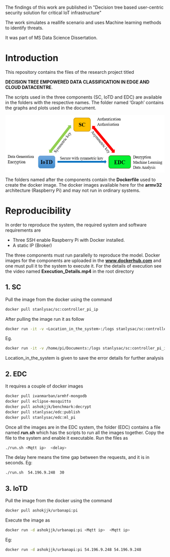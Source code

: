 The findings of this work are published in "Decision tree based user-centric security solution for critical IoT infrastructure"

The work simulates a reallife scenario and uses Machine learning methods to identify threats.

It was part of MS Data Science Dissertation.

# Introduction
This repository contains the files of the research project titled 

**DECISION TREE EMPOWERED DATA CLASSIFICATION IN EDGE AND CLOUD DATACENTRE**. 

The scripts used in the three components (SC, IoTD and EDC) are available in the folders with the respective names. The folder named ‘Graph’ contains the graphs and plots used in the document.

<img src="architecture.png" height="182" width="550" style="vertical-align:middle">

The folders named after the components contain the **Dockerfile** used to create the docker image. The docker images available here for the **armv32** architecture (Raspberry Pi) and may not run in ordinary systems. 
# Reproducibility 
In order to reproduce the system, the required system and software requirements are
* Three SSH enable Raspberry Pi with Docker installed. 
* A static IP (Broker)

The three components must run parallelly to reproduce the model. Docker images for the components are uploaded in the **www.dockerhub.com** and one must pull it to the system to execute it.
For the details of execution see the video named **Execution_Details.mp4** in the root directory

## 1. SC

Pull the image from the docker using the command
```bash 
docker pull stanlysac/sc:controller_pi_ip 
```

After pulling the image run it as follow 
```bash
docker run -it -v <Location_in_the_system>:/logs stanlysac/sc:controller_pi_ip <Mqtt ip>
```
Eg. 
```bash 
docker run -it -v /home/pi/Documents:/logs stanlysac/sc:controller_pi_ip 54.196.9.248 
```
	
Location_in_the_system is given to save the error details for further analysis

## 2. EDC

It requires a couple of docker images

```bash
docker pull ivanmarban/armhf-mongodb
docker pull eclipse-mosquitto
docker pull ashokjjk/benchmark:decrypt
docker pull stanlysac/edc:publish
docker pull stanlysac/edc:ml_pi
```

Once all the images are in the EDC system, the folder (EDC) contains a file named  **_run.sh_**  which has the scripts to run all the images together. Copy the file to the system and enable it executable. 
Run the files as  
```bash
./run.sh <Mqtt ip>  <delay>
```
The delay here means the time gap between the requests, and it is in seconds.
Eg: 
```bash
./run.sh  54.196.9.248  30
```

## 3. IoTD

Pull the image from the docker using the command
```bash
docker pull ashokjjk/urbanapi:pi
```
Execute the image as 	
```bash
docker run -d ashokjjk/urbanapi:pi <Mqtt ip>  <Mqtt ip>
```

Eg:  	
```bash
docker run -d ashokjjk/urbanapi:pi 54.196.9.248 54.196.9.248
```
